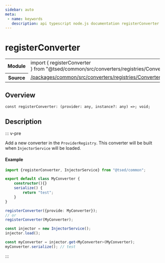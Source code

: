 ```yaml
---
sidebar: auto
meta:
 - name: keywords
   description: api typescript node.js documentation registerConverter function
---
```

# registerConverter <Badge text="Function" type="function"/>
<!-- Summary -->
<section class="symbol-info"><table class="is-full-width"><tbody><tr><th>Module</th><td><div class="lang-typescript"><span class="token keyword">import</span> { registerConverter }&nbsp;<span class="token keyword">from</span>&nbsp;<span class="token string">"@tsed/common/src/converters/registries/ConverterRegistries"</span></div></td></tr><tr><th>Source</th><td><a href="https://github.com/Romakita/ts-express-decorators/blob/v4.33.0/packages/common/src/converters/registries/ConverterRegistries.ts#L0-L0">/packages/common/src/converters/registries/ConverterRegistries.ts</a></td></tr></tbody></table></section>

<!-- Overview -->
## Overview


<pre><code class="typescript-lang "><span class="token keyword">const</span> registerConverter<span class="token punctuation">:</span> <span class="token punctuation">(</span>provider<span class="token punctuation">:</span> <span class="token keyword">any</span><span class="token punctuation">,</span> instance?<span class="token punctuation">:</span> <span class="token keyword">any</span><span class="token punctuation">)</span> =&gt<span class="token punctuation">;</span> <span class="token keyword">void</span><span class="token punctuation">;</span></code></pre>



<!-- Description -->
## Description

::: v-pre

Add a new converter in the `ProviderRegistry`. This converter will be built when `InjectorService` will be loaded.

#### Example

```typescript
import {registerConverter, InjectorService} from "@tsed/common";

export default class MyConverter {
    constructor(){}
    serialize() {
        return "test";
    }
}

registerConverter({provide: MyConverter});
// or
registerConverter(MyConverter);

const injector = new InjectorService();
injector.load();

const myConverter = injector.get<MyConverter>(MyConverter);
myConverter.serialize(); // test
```


:::